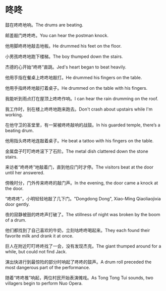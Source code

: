 # 咚咚

<p><span class="chinese">鼓在咚咚地响。</span><span class="english">The drums are beating.</span></p>

<p><span class="chinese">邮差敲门咚咚咚。</span><span class="english">You can hear the postman knock.</span></p>

<p><span class="chinese">他用脚咚咚地敲击地板。</span><span class="english">He drummed his feet on the floor.</span></p>

<p><span class="chinese">小男孩咚咚地跑下楼梯。</span><span class="english">The  boy thumped down the stairs.</span></p>

<p><span class="chinese">杰德的心开始“咚咚”直跳。</span><span class="english">Jed's heart began to beat heavily.</span></p>

<p><span class="chinese">他用手指在餐桌上咚咚地敲打。</span><span class="english">He drummed his fingers on the table.</span></p>

<p><span class="chinese">他用手指咚咚地敲打着桌子。</span><span class="english">He drummed on the table with his fingers.</span></p>

<p><span class="chinese">我能听到雨点打在屋顶上咚咚作响。</span><span class="english">I can hear the rain drumming on the roof.</span></p>

<p><span class="chinese">我工作时，别在楼上咚咚地跑来跑去。</span><span class="english">Don't crash about upstairs while I'm working.</span></p>

<p><span class="chinese">在他守卫的圣堂里，有一架被咚咚敲响的战鼓。</span><span class="english">In his guarded temple, there’s a beating drum.</span></p>

<p><span class="chinese">他用指头咚咚地连敲着桌子。</span><span class="english">He beat a tattoo with his fingers on the table.</span></p>

<p><span class="chinese">金属盘子叮叮咚咚滚下了石阶。</span><span class="english">The metal dish clattered down the stone stairs.</span></p>

<p><span class="chinese">来访者“咚咚咚”地敲着门，直到他应门时才停。</span><span class="english">The visitors beat at the door until her answered.</span></p>

<p><span class="chinese">傍晚时分，门外传来咚咚的敲门声。</span><span class="english">In the evening, the door came a knock at the door.</span></p>

<p><span class="chinese">“咚咚咚”，小明轻轻地敲了几下门。</span><span class="english">"Dongdong Dong", Xiao-Ming Qiaoliaojixia door gently.</span></p>

<p><span class="chinese">夜的寂静被鼓的咚咚声打破了。</span><span class="english">The stillness of night was broken by the boom of a drum.</span></p>

<p><span class="chinese">他们都找到了自己喜欢的牛奶，立刻咕咚咚喝起来。</span><span class="english">They each found their favorite milk and drank it at once.</span></p>

<p><span class="chinese">巨人在附近叮叮咚咚找了一会，没有发现杰克。</span><span class="english">The giant thumped around for a while, but could not find Jack.</span></p>

<p><span class="chinese">演出快进行到最惊险的部分时响起了咚咚的鼓声。</span><span class="english">A drum roll preceded the most dangerous part of the performance.</span></p>

<p><span class="chinese">随着“咚咚推”响起，两位村民开始表演傩戏。</span><span class="english">As Tong Tong Tui sounds, two villagers begin to perform Nuo Opera.</span></p>

